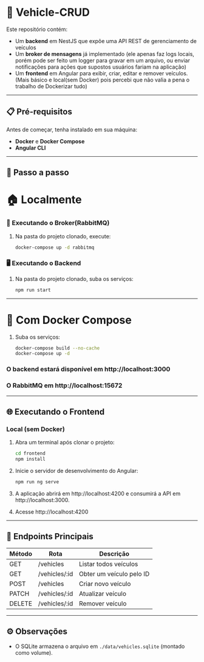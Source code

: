 # 🚗 Vehicle-CRUD

Este repositório contém:
- Um **backend** em NestJS que expõe uma API REST de gerenciamento de veículos
- Um **broker de mensagens** já implementado (ele apenas faz logs locais, porém pode ser feito um logger para gravar em um arquivo, ou enviar notificações para ações que supostos usuários fariam na aplicação)
- Um **frontend** em Angular para exibir, criar, editar e remover veículos. (Mais básico e local(sem Docker) pois percebi que não valia a pena o trabalho de Dockerizar tudo)

---

## 📋 Pré-requisitos

Antes de começar, tenha instalado em sua máquina:
- **Docker** e **Docker Compose** 
- **Angular CLI**

---

## 🔧 Passo a passo

# 🏠 Localmente

### 📨 Executando o **Broker(RabbitMQ)**

1. Na pasta do projeto clonado, execute:
    ```bash
    docker-compose up -d rabbitmq
    ```

### 🖥️ Executando o **Backend**

1. Na pasta do projeto clonado, suba os serviços:
    ```bash
    npm run start
    ```

---

# 🐳 Com Docker Compose

1. Suba os serviços:
    ```bash
    docker-compose build --no-cache
    docker-compose up -d
    ```
### O backend estará disponível em http://localhost:3000  
### O RabbitMQ em http://localhost:15672

---

## 🌐 Executando o **Frontend**

### Local (sem Docker)

1. Abra um terminal após clonar o projeto:
    ```bash
    cd frontend
    npm install
    ```
2. Inicie o servidor de desenvolvimento do Angular:
    ```bash
    npm run ng serve
    ```
3. A aplicação abrirá em http://localhost:4200 e consumirá a API em http://localhost:3000.

4. Acesse http://localhost:4200

---

## 🔗 Endpoints Principais

| Método | Rota               | Descrição              |
| ------ | ------------------ | ---------------------- |
| GET    | /vehicles          | Listar todos veículos  |
| GET    | /vehicles/:id      | Obter um veículo pelo ID |
| POST   | /vehicles          | Criar novo veículo     |
| PATCH  | /vehicles/:id      | Atualizar veículo      |
| DELETE | /vehicles/:id      | Remover veículo        |

---

## ⚙️ Observações

- O SQLite armazena o arquivo em `./data/vehicles.sqlite` (montado como volume).